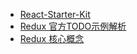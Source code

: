- [React-Starter-Kit](https://github.com/bodyno/react-starter-kit)
- [Redux 官方TODO示例解析](https://zhuanlan.zhihu.com/p/22022941)
- [Redux 核心概念](http://www.jianshu.com/p/3334467e4b32)

